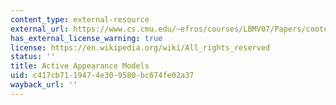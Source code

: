 ```yaml
---
content_type: external-resource
external_url: https://www.cs.cmu.edu/~efros/courses/LBMV07/Papers/cootes-eccv-98.pdf
has_external_license_warning: true
license: https://en.wikipedia.org/wiki/All_rights_reserved
status: ''
title: Active Appearance Models
uid: c417cb71-1947-4e30-9580-bc674fe02a37
wayback_url: ''
---
```

